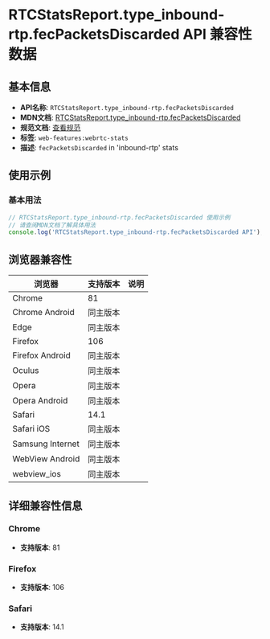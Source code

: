 # RTCStatsReport.type_inbound-rtp.fecPacketsDiscarded API 兼容性数据

## 基本信息

- **API名称**: `RTCStatsReport.type_inbound-rtp.fecPacketsDiscarded`
- **MDN文档**: [RTCStatsReport.type_inbound-rtp.fecPacketsDiscarded](https://developer.mozilla.org/docs/Web/API/RTCInboundRtpStreamStats/fecPacketsDiscarded)
- **规范文档**: [查看规范](https://w3c.github.io/webrtc-stats/#dom-rtcinboundrtpstreamstats-fecpacketsdiscarded)
- **标签**: `web-features:webrtc-stats`
- **描述**: `fecPacketsDiscarded` in 'inbound-rtp' stats

## 使用示例

### 基本用法

```javascript
// RTCStatsReport.type_inbound-rtp.fecPacketsDiscarded 使用示例
// 请查阅MDN文档了解具体用法
console.log('RTCStatsReport.type_inbound-rtp.fecPacketsDiscarded API');
```

## 浏览器兼容性

| 浏览器 | 支持版本 | 说明 |
|--------|----------|------|
| Chrome | 81 |  |
| Chrome Android | 同主版本 |  |
| Edge | 同主版本 |  |
| Firefox | 106 |  |
| Firefox Android | 同主版本 |  |
| Oculus | 同主版本 |  |
| Opera | 同主版本 |  |
| Opera Android | 同主版本 |  |
| Safari | 14.1 |  |
| Safari iOS | 同主版本 |  |
| Samsung Internet | 同主版本 |  |
| WebView Android | 同主版本 |  |
| webview_ios | 同主版本 |  |

## 详细兼容性信息

### Chrome

- **支持版本**: 81

### Firefox

- **支持版本**: 106

### Safari

- **支持版本**: 14.1

